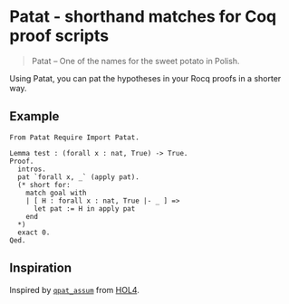 # Patat - shorthand matches for Coq proof scripts

> Patat – One of the names for the sweet potato in Polish.

Using Patat, you can pat the hypotheses in your Rocq proofs in a shorter way.

## Example

```coq
From Patat Require Import Patat.

Lemma test : (forall x : nat, True) -> True.
Proof.
  intros.
  pat `forall x, _` (apply pat).
  (* short for:
    match goal with
    | [ H : forall x : nat, True |- _ ] =>
      let pat := H in apply pat
    end
  *)
  exact 0.
Qed.
```

## Inspiration

Inspired by [`qpat_assum`](https://hol-theorem-prover.org/cheatsheet.html#assumption-management) from [HOL4](https://hol-theorem-prover.org/).
